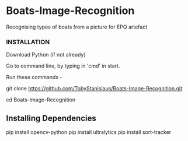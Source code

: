 # Boats-Image-Recognition
Recognising types of boats from a picture for EPQ artefact

### INSTALLATION
Download Python (if not already)

Go to command line, by typing in 'cmd' in start.

Run these commands - 

git clone https://github.com/TobyStanislaus/Boats-Image-Recognition.git  

cd Boats-Image-Recognition

## Installing Dependencies

pip install opencv-python
pip install ultralytics
pip install sort-tracker
